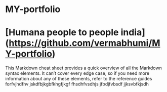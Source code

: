 # MY-portfolio
# [Humana people to people india] (https://github.com/vermabhumi/MY-portfolio)
This Markdown cheat sheet provides a quick overview of all the Markdown syntax elements. It can’t cover every edge case, so if you need more information about any of these elements, refer to the reference guides forfvjhdfhv jskdfbjkgbfkhgfjkgf fhsdhfvsdhjs jfbdjfvbsdf jjksvbfkjsdh
